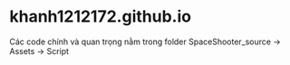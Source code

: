 # khanh1212172.github.io
Các code chính và quan trọng nằm trong folder SpaceShooter_source -> Assets -> Script

